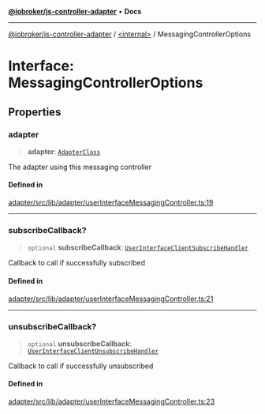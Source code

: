 [**@iobroker/js-controller-adapter**](../../README.md) • **Docs**

***

[@iobroker/js-controller-adapter](../../globals.md) / [\<internal\>](../README.md) / MessagingControllerOptions

# Interface: MessagingControllerOptions

## Properties

### adapter

> **adapter**: [`AdapterClass`](../../classes/AdapterClass.md)

The adapter using this messaging controller

#### Defined in

[adapter/src/lib/adapter/userInterfaceMessagingController.ts:19](https://github.com/ioBroker/ioBroker.js-controller/blob/40cb80c182f7d6dd76c85ace42cdd78fa9b7a8dc/packages/adapter/src/lib/adapter/userInterfaceMessagingController.ts#L19)

***

### subscribeCallback?

> `optional` **subscribeCallback**: [`UserInterfaceClientSubscribeHandler`](../type-aliases/UserInterfaceClientSubscribeHandler.md)

Callback to call if successfully subscribed

#### Defined in

[adapter/src/lib/adapter/userInterfaceMessagingController.ts:21](https://github.com/ioBroker/ioBroker.js-controller/blob/40cb80c182f7d6dd76c85ace42cdd78fa9b7a8dc/packages/adapter/src/lib/adapter/userInterfaceMessagingController.ts#L21)

***

### unsubscribeCallback?

> `optional` **unsubscribeCallback**: [`UserInterfaceClientUnsubscribeHandler`](../type-aliases/UserInterfaceClientUnsubscribeHandler.md)

Callback to call if successfully unsubscribed

#### Defined in

[adapter/src/lib/adapter/userInterfaceMessagingController.ts:23](https://github.com/ioBroker/ioBroker.js-controller/blob/40cb80c182f7d6dd76c85ace42cdd78fa9b7a8dc/packages/adapter/src/lib/adapter/userInterfaceMessagingController.ts#L23)
